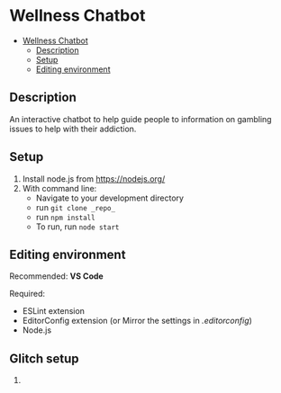 # Wellness Chatbot

<!-- TOC -->

- [Wellness Chatbot](#wellness-chatbot)
    - [Description](#description)
    - [Setup](#setup)
    - [Editing environment](#editing-environment)

<!-- /TOC -->

## Description
An interactive chatbot to help guide people to information on gambling issues to help with their addiction.

## Setup

1. Install node.js from https://nodejs.org/
2. With command line:
    - Navigate to your development directory
    - run `git clone _repo_`
    - run `npm install`
    - To run, run `node start`


## Editing environment

Recommended: **VS Code**

Required:

- ESLint extension
- EditorConfig extension (or Mirror the settings in _.editorconfig_)
- Node.js

## Glitch setup

1. 
